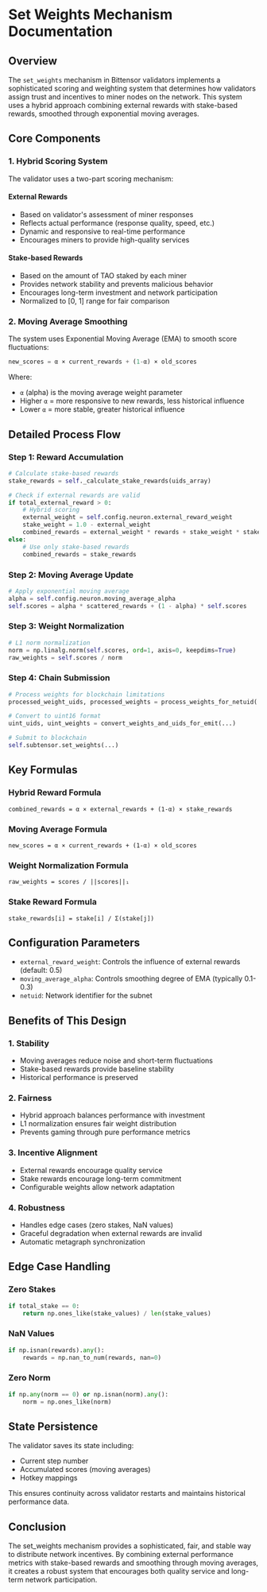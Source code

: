# Set Weights Mechanism Documentation

## Overview

The `set_weights` mechanism in Bittensor validators implements a sophisticated scoring and weighting system that determines how validators assign trust and incentives to miner nodes on the network. This system uses a hybrid approach combining external rewards with stake-based rewards, smoothed through exponential moving averages.

## Core Components

### 1. Hybrid Scoring System

The validator uses a two-part scoring mechanism:

#### External Rewards
- Based on validator's assessment of miner responses
- Reflects actual performance (response quality, speed, etc.)
- Dynamic and responsive to real-time performance
- Encourages miners to provide high-quality services

#### Stake-based Rewards
- Based on the amount of TAO staked by each miner
- Provides network stability and prevents malicious behavior
- Encourages long-term investment and network participation
- Normalized to [0, 1] range for fair comparison

### 2. Moving Average Smoothing

The system uses Exponential Moving Average (EMA) to smooth score fluctuations:

```python
new_scores = α × current_rewards + (1-α) × old_scores
```

Where:
- `α` (alpha) is the moving average weight parameter
- Higher `α` = more responsive to new rewards, less historical influence
- Lower `α` = more stable, greater historical influence

## Detailed Process Flow

### Step 1: Reward Accumulation
```python
# Calculate stake-based rewards
stake_rewards = self._calculate_stake_rewards(uids_array)

# Check if external rewards are valid
if total_external_reward > 0:
    # Hybrid scoring
    external_weight = self.config.neuron.external_reward_weight
    stake_weight = 1.0 - external_weight
    combined_rewards = external_weight * rewards + stake_weight * stake_rewards
else:
    # Use only stake-based rewards
    combined_rewards = stake_rewards
```

### Step 2: Moving Average Update
```python
# Apply exponential moving average
alpha = self.config.neuron.moving_average_alpha
self.scores = alpha * scattered_rewards + (1 - alpha) * self.scores
```

### Step 3: Weight Normalization
```python
# L1 norm normalization
norm = np.linalg.norm(self.scores, ord=1, axis=0, keepdims=True)
raw_weights = self.scores / norm
```

### Step 4: Chain Submission
```python
# Process weights for blockchain limitations
processed_weight_uids, processed_weights = process_weights_for_netuid(...)

# Convert to uint16 format
uint_uids, uint_weights = convert_weights_and_uids_for_emit(...)

# Submit to blockchain
self.subtensor.set_weights(...)
```

## Key Formulas

### Hybrid Reward Formula
```
combined_rewards = α × external_rewards + (1-α) × stake_rewards
```

### Moving Average Formula
```
new_scores = α × current_rewards + (1-α) × old_scores
```

### Weight Normalization Formula
```
raw_weights = scores / ||scores||₁
```

### Stake Reward Formula
```
stake_rewards[i] = stake[i] / Σ(stake[j])
```

## Configuration Parameters

- `external_reward_weight`: Controls the influence of external rewards (default: 0.5)
- `moving_average_alpha`: Controls smoothing degree of EMA (typically 0.1-0.3)
- `netuid`: Network identifier for the subnet

## Benefits of This Design

### 1. Stability
- Moving averages reduce noise and short-term fluctuations
- Stake-based rewards provide baseline stability
- Historical performance is preserved

### 2. Fairness
- Hybrid approach balances performance with investment
- L1 normalization ensures fair weight distribution
- Prevents gaming through pure performance metrics

### 3. Incentive Alignment
- External rewards encourage quality service
- Stake rewards encourage long-term commitment
- Configurable weights allow network adaptation

### 4. Robustness
- Handles edge cases (zero stakes, NaN values)
- Graceful degradation when external rewards are invalid
- Automatic metagraph synchronization

## Edge Case Handling

### Zero Stakes
```python
if total_stake == 0:
    return np.ones_like(stake_values) / len(stake_values)
```

### NaN Values
```python
if np.isnan(rewards).any():
    rewards = np.nan_to_num(rewards, nan=0)
```

### Zero Norm
```python
if np.any(norm == 0) or np.isnan(norm).any():
    norm = np.ones_like(norm)
```

## State Persistence

The validator saves its state including:
- Current step number
- Accumulated scores (moving averages)
- Hotkey mappings

This ensures continuity across validator restarts and maintains historical performance data.

## Conclusion

The set_weights mechanism provides a sophisticated, fair, and stable way to distribute network incentives. By combining external performance metrics with stake-based rewards and smoothing through moving averages, it creates a robust system that encourages both quality service and long-term network participation.
